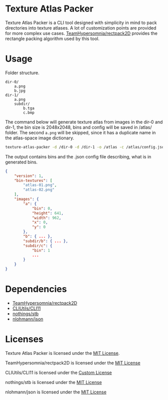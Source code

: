 # Texture Atlas Packer

Texture Atlas Packer is a CLI tool designed with simplicity in mind to pack directories into texture atlases. 
A lot of customization points are provided for more complex use cases. [TeamHypersomnia/rectpack2D](https://github.com/TeamHypersomnia/rectpack2D) 
provides the rectangle packing algorithm used by this tool.

# Usage
Folder structure.
```
dir-0/
    a.png
    b.jpg
dir-1/
    a.png
    subdir/
        b.tga
        c.bmp
```

The command below will generate texture atlas from images in the dir-0 and dir-1, the bin size is 2048x2048,
bins and config will be saved in /atlas/ folder. The second `a.png` will be skipped, since it has a duplicate 
name in the atlas-space image dictionary.
```sh 
texture-atlas-packer -d /dir-0 -d /dir-1 -o /atlas -c /atlas/config.json -s 2048
```
The output contains bins and the .json config file describing, what is in generated bins.
```json
{
    "version": 1,
    "bin-textures": [
        "atlas-01.png",
        "atlas-02.png"
    ],
    "images": {
        "a": {
            "bin": 0,
            "height": 641,
            "width": 962,
            "x": 0,
            "y": 0
        },
        "b": { ... },
        "subdir/b": { ... },
        "subdir/c": {
            "bin": 1
            ...
        }
    }
}
```

# Dependencies
* [TeamHypersomnia/rectpack2D](https://github.com/TeamHypersomnia/rectpack2D)
* [CLIUtils/CLI11](https://github.com/CLIUtils/CLI11)
* [nothings/stb](https://github.com/nothings/stb)
* [nlohmann/json](https://github.com/nlohmann/json)

# Licenses
Texture Atlas Packer is licensed under the [MIT License](/LICENSE).

TeamHypersomnia/rectpack2D is licensed under the [MIT License](https://github.com/TeamHypersomnia/rectpack2D/blob/master/LICENSE)

CLIUtils/CLI11 is licensed under the [Custom License](https://github.com/CLIUtils/CLI11/blob/main/LICENSE)

nothings/stb is licensed under the [MIT License](https://github.com/nothings/stb/blob/master/LICENSE)

nlohmann/json is licensed under the [MIT License](https://github.com/nlohmann/json/blob/develop/LICENSE.MIT)

